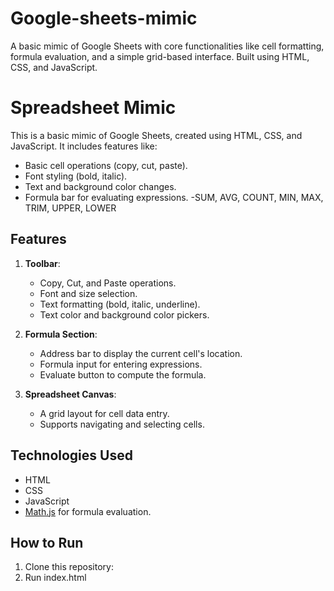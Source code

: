 # Google-sheets-mimic
A basic mimic of Google Sheets with core functionalities like cell formatting, formula evaluation, and a simple grid-based interface. Built using HTML, CSS, and JavaScript.

# Spreadsheet Mimic

This is a basic mimic of Google Sheets, created using HTML, CSS, and JavaScript. It includes features like:
- Basic cell operations (copy, cut, paste).
- Font styling (bold, italic).
- Text and background color changes.
- Formula bar for evaluating expressions.
   -SUM, AVG, COUNT, MIN, MAX, TRIM, UPPER, LOWER

## Features
1. **Toolbar**:
   - Copy, Cut, and Paste operations.
   - Font and size selection.
   - Text formatting (bold, italic, underline).
   - Text color and background color pickers.

2. **Formula Section**:
   - Address bar to display the current cell's location.
   - Formula input for entering expressions.
   - Evaluate button to compute the formula.

3. **Spreadsheet Canvas**:
   - A grid layout for cell data entry.
   - Supports navigating and selecting cells.

## Technologies Used
- HTML
- CSS
- JavaScript
- [Math.js](https://mathjs.org/) for formula evaluation.

## How to Run
1. Clone this repository:
2. Run index.html
